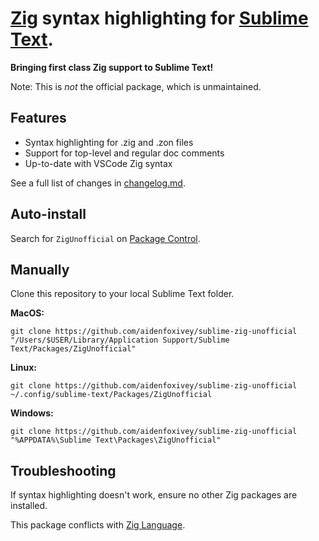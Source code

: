 [Zig](https://ziglang.org/) syntax highlighting for [Sublime Text](https://sublimetext.com/).
==

**Bringing first class Zig support to Sublime Text!**

Note: This is *not* the official package, which is unmaintained.

Features
--------
- Syntax highlighting for .zig and .zon files
- Support for top-level and regular doc comments
- Up-to-date with VSCode Zig syntax

See a full list of changes in [changelog.md](./changelog.md).

Auto-install
------------

Search for `ZigUnofficial` on [Package Control](https://packagecontrol.io).

Manually
--------

Clone this repository to your local Sublime Text folder.

**MacOS:**
```
git clone https://github.com/aidenfoxivey/sublime-zig-unofficial "/Users/$USER/Library/Application Support/Sublime Text/Packages/ZigUnofficial"
```

**Linux:**
```
git clone https://github.com/aidenfoxivey/sublime-zig-unofficial ~/.config/sublime-text/Packages/ZigUnofficial
```

**Windows:**
```
git clone https://github.com/aidenfoxivey/sublime-zig-unofficial "%APPDATA%\Sublime Text\Packages\ZigUnofficial"
```

Troubleshooting
---------------
If syntax highlighting doesn't work, ensure no other Zig packages are installed.

This package conflicts with [Zig Language](https://github.com/ziglang/sublime-zig-language).
